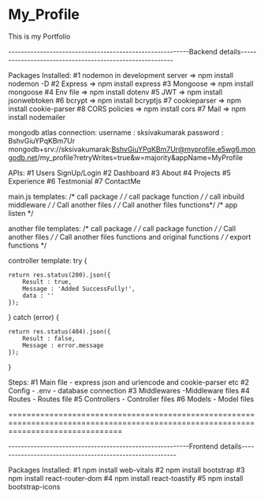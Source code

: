 # My_Profile
This is my Portfolio


---------------------------------------------------------Backend details---------------------------------------------------------

Packages Installed:
#1 nodemon in development server    =>   npm install nodemon -D
#2 Express  =>    npm install express
#3 Mongoose =>   npm install mongoose
#4 Env file  =>  npm install dotenv
#5 JWT   =>  npm install jsonwebtoken
#6 bcrypt  => npm install bcryptjs
#7 cookieparser   =>  npm install cookie-parser
#8 CORS policies  => npm install cors
#7 Mail => npm install nodemailer

mongodb atlas connection:
username : sksivakumarak
password : BshvGiuYPqKBm7Ur
mongodb+srv://sksivakumarak:BshvGiuYPqKBm7Ur@myprofile.e5wg6.mongodb.net/my_profile?retryWrites=true&w=majority&appName=MyProfile




APIs:
#1 Users SignUp/Login
#2 Dashboard
#3 About
#4 Projects
#5 Experience
#6 Testmonial
#7 ContactMe





main.js templates:
/* call package */
/* call package function */
/* call inbuild middleware */
/* Call another files */
/* Call another files functions*/
/* app listen */

another file templates:
/* call package */
/* call package function */
/* Call another files */
/* Call another files functions and original functions */
/* export functions */

controller template:
try {
        
    return res.status(200).json({
        Result : true,
        Message : 'Added SuccessFully!',
        data : ''
    });

} catch (error) {
    
    return res.status(404).json({
        Result : false,
        Message : error.message
    });

}







Steps:
#1 Main file
    - express json and urlencode and cookie-parser etc
#2 Config
    - .env
    - database connection
#3 Middlewares
    -Middleware files
#4 Routes
    - Routes file
#5 Controllers
    - Controller files
#6 Models
    - Model files




=====================================================================================================================================




---------------------------------------------------------Frontend details---------------------------------------------------------


Packages Installed:
#1 npm install web-vitals
#2 npm install bootstrap
#3 npm install react-router-dom
#4 npm install react-toastify
#5 npm install bootstrap-icons


